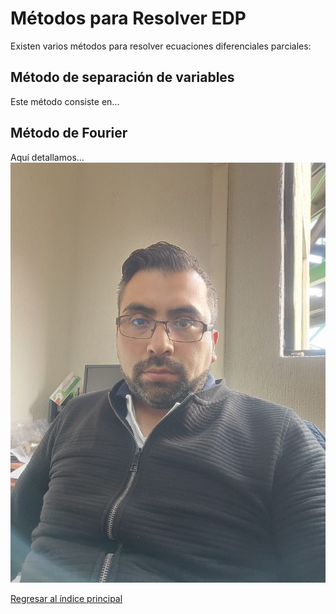 # Métodos para Resolver EDP

Existen varios métodos para resolver ecuaciones diferenciales parciales:

## Método de separación de variables

Este método consiste en...

## Método de Fourier

Aquí detallamos...
![Diagrama de EDP](imagenes/GIO.jpg)

[Regresar al índice principal](../README.md)
